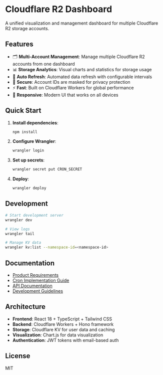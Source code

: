 # Cloudflare R2 Dashboard

A unified visualization and management dashboard for multiple Cloudflare R2 storage accounts.

## Features

- 🗂️ **Multi-Account Management**: Manage multiple Cloudflare R2 accounts from one dashboard
- 📊 **Storage Analytics**: Visual charts and statistics for storage usage
- 🔄 **Auto Refresh**: Automated data refresh with configurable intervals
- 🔐 **Secure**: Account IDs are masked for privacy protection
- ⚡ **Fast**: Built on Cloudflare Workers for global performance
- 📱 **Responsive**: Modern UI that works on all devices

## Quick Start

1. **Install dependencies**:
   ```bash
   npm install
   ```

2. **Configure Wrangler**:
   ```bash
   wrangler login
   ```

3. **Set up secrets**:
   ```bash
   wrangler secret put CRON_SECRET
   ```

4. **Deploy**:
   ```bash
   wrangler deploy
   ```

## Development

```bash
# Start development server
wrangler dev

# View logs
wrangler tail

# Manage KV data
wrangler kv:list --namespace-id=<namespace-id>
```

## Documentation

- [Product Requirements](./docs/PRD.md)
- [Cron Implementation Guide](./CRON_IMPLEMENTATION.md)
- [API Documentation](./CRON_API_GUIDE.md)
- [Development Guidelines](./CLAUDE.md)

## Architecture

- **Frontend**: React 18 + TypeScript + Tailwind CSS
- **Backend**: Cloudflare Workers + Hono framework
- **Storage**: Cloudflare KV for user data and caching
- **Visualization**: Chart.js for data visualization
- **Authentication**: JWT tokens with email-based auth

## License

MIT